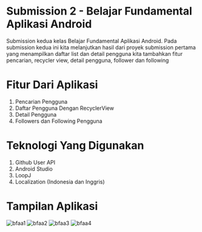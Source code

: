 # Submission 2 - Belajar Fundamental Aplikasi Android
Submission kedua kelas Belajar Fundamental Aplikasi Android. Pada submission kedua ini kita melanjutkan hasil dari proyek submission pertama yang menampilkan daftar list dan detail pengguna kita tambahkan fitur pencarian, recycler view, detail pengguna, follower dan following

# Fitur Dari Aplikasi 
1. Pencarian Pengguna
2. Daftar Pengguna Dengan RecyclerView
3. Detail Pengguna
4. Followers dan Following Pengguna

# Teknologi Yang Digunakan
1. Github User API
2. Android Studio
3. LoopJ
4. Localization (Indonesia dan Inggris)

# Tampilan Aplikasi
![bfaa1](https://user-images.githubusercontent.com/42925072/88258991-9c4e9d00-cceb-11ea-9e53-05631a7ffb57.PNG)
![bfaa2](https://user-images.githubusercontent.com/42925072/88258999-9f498d80-cceb-11ea-8f35-f98d2af29c99.PNG)
![bfaa3](https://user-images.githubusercontent.com/42925072/88259004-a1135100-cceb-11ea-9536-12043896ae0a.PNG)
![bfaa4](https://user-images.githubusercontent.com/42925072/88259007-a375ab00-cceb-11ea-90e1-79346f5c8028.PNG)
